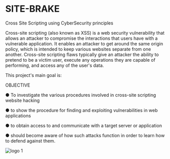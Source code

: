 # SITE-BRAKE
Cross Site Scripting using CyberSecurity principles

Cross-site scripting (also known as XSS) is a web security vulnerability that allows an attacker to compromise the interactions that users have with a vulnerable application. It enables an attacker to get around the same origin policy, which is intended to keep various websites separate from one another. Cross-site scripting flaws typically give an attacker the ability to pretend to be a victim user, execute any operations they are capable of performing, and access any of the user's data.

This project's main goal is:

OBJECTIVE

● To investigate the various procedures involved in cross-site scripting website hacking

● to show the procedure for finding and exploiting vulnerabilities in web applications

● to obtain access to and communicate with a target server or application

● should become aware of how such attacks function in order to learn how
to defend against them.


![logo 1](https://user-images.githubusercontent.com/76189053/222555391-f4307e8e-6c1d-4dc3-9f70-48411481fa04.png)
